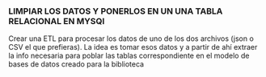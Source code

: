 ### LIMPIAR LOS DATOS Y PONERLOS EN UN UNA TABLA RELACIONAL EN MYSQl

Crear una ETL para procesar los datos de uno de los dos archivos (json o CSV el que prefieras).
La idea es tomar esos datos y a partir de ahí extraer la info necesaria para poblar las tablas correspondiente
en el modelo de bases de datos creado para la biblioteca
